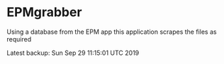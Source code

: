 # EPMgrabber
Using a database from the EPM app this application scrapes the files as required


Latest backup: Sun Sep 29 11:15:01 UTC 2019
